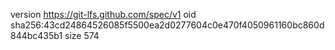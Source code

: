 version https://git-lfs.github.com/spec/v1
oid sha256:43cd24864526085f5500ea2d0277604c0e470f4050961160bc860d844bc435b1
size 574

